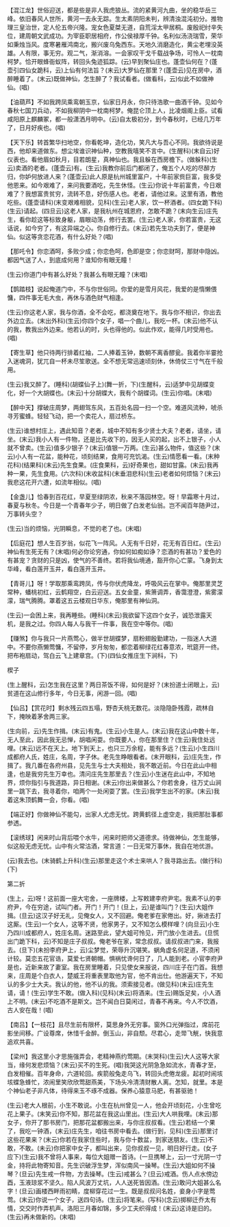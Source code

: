 <!-- { "loadSidebar": true } -->
【混江龙】世俗迎送，都是些是非人我虎狼丛。流的紧黄河九曲，坐的稳华岳三峰。依旧春风人世所，黄河一去永无踪。生太素阴阳未判，辨清浊混沌初分。推物理三皇治世，定人伦五帝兴隆。宠女色夏桀无道，自荒淫太甲居桐。废殷祀纣辛失位，建周朝文武成功。为宰臣职居相府，作公侯禄厚千钟。名利似汤浇瑞雪，荣华如秉烛当风。度寒暑雁鸿南北，搬兴废乌兔西东。天地久消磨造化，黄尘老埋没英雄。人有限，事无穷。观二气，渐消溶。一会家叹干戈千载战争场，可怜人一枕南柯梦。恰开眼蜂衙蚁阵，转回头兔迹狐踪。(云)早到聚仙庄也。蓬壶仙何在？(蓬壶引四仙女跪科，云)上仙有何法旨？(末云)大罗仙在那里？(蓬壶云)见在房中，酒醉睡着了。(末云)既做神仙，怎生醉了？我试看者。(做看科，云)似此不如做神仙。(唱)

【油葫芦】不如我跨凤乘鸾朝玉京，仙家日月永，你只待浩歌一曲酒千钟。见如今春秋七国刀兵动，不如我柳阴中一枕南柯梦。俺昆仑顶上人，比凌烟阁上臣。试看咸阳原上麒麟冢，都一般潇洒月明中。(云)自太极初分，到今春秋时，已经几万年了，日月好疾也。(唱)

【天下乐】转首繁华扫地空，你看乾坤，造化功，笑凡大与吾心不同。我欲待说是西，他却来道做东。想尘埃谁识神仙种，空教我嘻笑不言中。(生醒科)(末自云)好仪表也。看他眉如秋月，目若朗星，真神仙也。我且躲在西房檐下。(做躲科)(生云)卖酒的老者。(蓬壶云)有。(生云)我教你前后门都闭了，俺五个人吃的尽醉方归，你妒何放进人来？(蓬壶云)此人原是杭州城里富户，十年前家赀巨富，我多受他恩来。如今艰难了，来问我要酒吃，先生休怪。(生云)你说十年前富贵，今日艰难了？我想富贵贫穷，流转不息，好伤感人也。老者，请他过来。这里有酒，教他吃些。(蓬壶请科)(末变艰难相貌，见科)(生云)老人家，饮一杯酒者。(四女跪下科)(生云)请起。(四旦云)这老人家，是我杭州在城恩府，怎敢不跪？(末向生云)庄先生，看你趁这等标致身躯，眉眼动荡，修行去罢。(生云)老人家，你若富贵，无这话说，如今穷了，有这异端之心。你自修行去。(末云)若先生功夫到了，便是神仙。似这等贪恋花酒，有什么好处？(唱)

【那吒令】你恋酒呵，多败少成；你恋色呵，色即是空；你恋财呵，那财中隐凶。都因气送了人，到底成何用？谁知你有眼无瞳！

(生云)你道门中有甚么好处？我甚么有眼无瞳？(末唱)

【鹊踏枝】说起俺道门中，不与你世俗同。你爱的是雪月风花，我爱的是惰懒偎慵，四件事无毛大虫，再休与酒色财气相逢。

(生云)你这老人家，我与你酒，全不会吃，都浇奠在地下。我与你不相识，你出去外边立去。(末出外科)(生云)你四个女子，唱一个曲儿，我吃一杯。(末云)他不认的我，教我出外边来。他若认的时，头也得他的。似此作欢，能得几时受用也。(唱)

【寄生草】他只待两行排着红袖，二人捧着玉钟，数朝不离香醪瓮。我着你半霎抢入迷魂洞，犹兀自一杯未尽笙歌送。全不想无常迅速顷刻休，休倚仗三寸气在千般用。

(生云)我又醉了。(睡科)(胡蝶仙子上)(舞一折，下)(生醒科，云)适梦中见胡蝶变化，好一个大胡蝶也。(末云)十分胡蝶大，我有个胡蝶词。(生云)你唱。(末唱)

【醉中天】撑破庄周梦，两翅驾东风，五百处名园一扫一个空。难道风流种，唬杀寻芳蜜蜂。轻轻飞动，把一个卖花人，扇过桥东。

(生云)谁想村庄上，遇此知音？老者，城中不知有多少贤士大夫？老者，请坐，请坐。(末云)我小人有一件物，还是比先收下的，因无人买的起，出不上银子，小人就不曾卖。(生云)值多少银子？(末云)值银一万两。(生云)甚么物件，值这些？(末云)小人有一花盆，能种花，顷刻结果，食用可充饥渴。(生云)情愿看一看。(末种花科)(结果科)(末云)先生食果。(庄食果科，云)好奇果也，甜如甘露。(末云)我再种一果，先生食用。(六次科)(末收盆科)(末垂泪悲科)(生云)老者如何烦恼？(末云)我悲这花开六遭，如流年相似。(唱)

【金盏儿】恰春到百花红，早夏至绿阴浓，秋来不落园林空。呀！早霜寒十月过，春夏与秋冬。今日是一个青春年少子，明日做了白发老仙翁。岂不闻百年随尹过，万事转头空？

(生云)当的烦恼，光阴瞬息，不觉的老了也。(末唱)

【后庭花】想人生百岁翁，似花飞一阵风。人无有千日好，花无有百日红。(生云)神仙有生死无有？(末唱)何必你论穷通，你如何如痴如诤？恋酒的有甚功？爱色的有甚宠？贪财的只是凶，使气的不善终。若将我仙境通，豁开你心亡蒙。飞身到太华峰，看白莲开玉井，看白莲开玉井。

【青哥儿】呀！学取那乘鸾跨凤，传与你伏虎降龙，呼吸风云在掌中。俺那里灵芝常种，蟠桃初红，云鹤翔空，白云迎送。五女金童，紫箫调弄，香霭澄澄，紫雾濛濛，瑞气腾腾。罩着这五云楼观日华东，俺那里有神仙洞。

(生云)一会困上来，我再睡些。(睡科)(末云)我欲留下这四个女子，诚恐泄露天机，是我之过。你四人每人与我干一件事，我在空中等你。(唱)

【赚煞】你与我只一片燕莺心，做半世胡蝶梦，扇粉翅殷勤建功，一指迷人大道中。不要你燕懒莺慵，不留停，岁月匆匆，都恋着柳绿花红春意浓，玳筵开一终。把布袍扇动，驾白云飞上建章宫。(下)(四仙女推庄生下涧科，下)

楔子

(生上醒科，云)怎生我在这里？两日茶饭不得，如何是好？(末扮道士闭眼上，云)贫道在这山修行多年，今日无事，闲游一回。(唱)

【仙吕】【赏花时】剩水残云四五塌，野杏夭桃无数花。淡隐隐卧残霞，疏林自下，掩映着茅舍两三家。

(生向前，云)先生作揖。(末云)有鬼。(生云)小生是人。(末云)我在这山中数十年，无人至此，因此我无忌惮，胡唱闲耍。你既要人，你在那里住？(生云)我住处远哩。(末云)远不在天上。地下到天上，也只三万余程，能有多远？(生云)小生四川成都府人氏，姓庄，名周，字子休。老先生睁眼看者。(末开眼科，云)庄先生，作揖了。我几番在各府州县，见先生与士大夫相处，我不敢近前。今日在此山中相逢，也是我穷先生万幸也。清问庄先生那里去？(生云)小生迷在此山中，不知地界，烦你指引与我道路，异日相谢。(末云)你出来做甚么？你若舍身，往万丈山涧里一跳下去，我寻着你，咱两个一处闲耍了罢。(生云)我学生出不的家。(末云)我着这朱顶鹤舞一会，你看。(唱)

【端正好】你做神仙不能勾，出家人尤虑无忧。跨黄鹤径上虚空走，我把那肚事都参透。

【滚绣球】闲来时山背后喂个水牛，闲来时把师父道德求。待做神仙，怎生能够，似这般无虑无忧。山中有火常沽酒，常言道：一日无常万事休，我自在地优游。

(云)我去也。(末骑鹤上升科)(生云)那里走这个术士来哄人？我寻路出去。(做行科)(下)


第二折

(生上，云)呀！这前面一座大宅舍，一座牌楼，上写敕建李府尹宅。我素不认的李府尹，今在穷途，试叫门者。开门！开门！(旦上，云)是谁叫门？(生云)大姐作揖。(旦云)这汉子好无礼，见俺女人，又不回避。俺老爹在家倦出。好，揪进去打这厮。(生云)一个女人，这等不贤，他家男子，又不知怎么模样哩？(向旦云)小生乃四川成都府人，姓庄名周。迷路至此，望大姐可怜见，开门放小生进去。(旦慌出门跪下科，云)不知是庄子叔叔。俺老爷在家，常念叔叔。请叔叔进门来，我报去。(旦下)(未扮李府尹上，云)尘梦觉，荣辱升沉堪笑。蜗角虚名何足道，不须闲计较。莫恋五花官诰，莫爱七贤朝帽。惧祸忧谗何日了，几人能到老。小官李府尹是也，近新来故了妻室。我在房里睡着，只见使女来报说，四川庄子在门首。我想来，庄周是个白衣人，楚威王将重表里取他为官，他不肯出仕。他游遍天下，不知认的多少士大夫。我认的他，他不认的我。须索接见者。(做见科)(末云)庄先生请，请！(生云)学生不敢。(做入科)(见科)(末云)将酒来。(生云)赐饭足矣，小人酒上不明。(末云)不吃酒不是斯文。岂不闻白日莫闲过，青春不再来。今人不饮酒，古人安在哉！(唱)

【南吕】【一枝花】且尽生前有限杯，莫思身外无穷事。窗外口光弹指过，席前花影坐间移。广设尊席，休惜千金醉。倒玉山，非自颓。尽君心，走斝飞觥，快我意追欢共喜。

【梁州】我这里小才思施强弄会，老精神燕约莺期。(末哭科)(生云)大人这等大家当，缘何发悲烦恼？(末云)买不的生死。(唱)我哭这光阴急急如流水，青春才至，白发相催。百年身命，六道轮回。疾箭般兔走乌飞，转回头虎倦龙疲。起初时闹垓垓蝶急蜂忙，浓闹里笑欣欣莺甜燕美，下场头冷清清财散人离。怎知，就里。本是个神仙老子非凡体，待得来玉不琢不成器。保养心猿意马肥，有甚驱驰！

(生云)老大人根前，小生不敢说。小生在杭州曾见一人，他会开顷刻花，小生曾吃花上果子。(末笑云)你不知，那花盆在我这山里出。(生云)大人哄我哩。(末云)那女子，你开了那书房门，把那花盆都搬出来，与你庄叔叔看。(生云)若结一个果了，我吃一钟酒，(末云)庄先生，咱往书房中看去。(做行到，见科)(生云)那里讨这些花果来？(末云)你若在我家住些时，我与你十数盆，到家送朋友。(生云)不敢，不敢。(未云)你把家中女子，都叫出来，见你叔叔一见，明日好行走。(女子应下)(生云)我不曾将人事来，每位大姐赠一首诗。(一旦携琴上，云)一寸光阴一寸金，持将此物寄知音。先生识破浮生梦，浑似南风一操琴。(生云)大姐如何不操琴？(旦云)先生戒一件物，方去操琴。(生云)戒甚么？(旦云)戒酒。伤人点水傍边酉，玉液琼浆不坚久。陷人风波万丈坑，人人送死皆因酒。(生云)敢问大姐甚么名字！(旦云)画楼西畔雨初睛，度柳穿花过一生。既是叔叔问名姓，妾身小字是莺莺。(末云)你说一个女子，送四句诗。(生云)将笔来。(写科)(念云)掷柳迁乔太有情，交交时作弄机声。洛阳三月春如锦，多少工夫织得成！(末云)这诗是旧的。(生云)再未做新的。(末唱)

